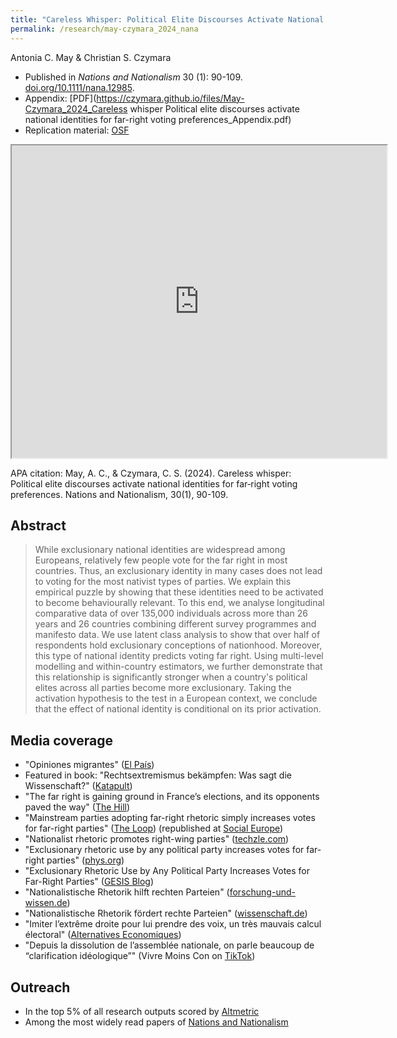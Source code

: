 ```yaml
---
title: "Careless Whisper: Political Elite Discourses Activate National Identities for Far-right Voting Preferences"
permalink: /research/may-czymara_2024_nana
---
```

Antonia C. May & Christian S. Czymara

- Published in *Nations and Nationalism* 30 (1): 90-109. [doi.org/10.1111/nana.12985](http://doi.org/10.1111/nana.12985).
- Appendix: [PDF](https://czymara.github.io/files/May-Czymara_2024_Careless whisper Political elite discourses activate national identities for far-right voting preferences_Appendix.pdf)
- Replication material: [OSF](https://osf.io/ntexg/)

<iframe src="https://czymara.github.io/files/May-Czymara_2024_Careless whisper Political elite discourses activate national identities for far-right voting preferences.pdf" width="600" height="500"></iframe>

APA citation: May, A. C., & Czymara, C. S. (2024). Careless whisper: Political elite discourses activate national identities for far‐right voting preferences. Nations and Nationalism, 30(1), 90-109.

Abstract
------
> While exclusionary national identities are widespread among Europeans, relatively few people vote for the far right in most countries. Thus, an exclusionary identity in many cases does not lead to voting for the most nativist types of parties. We explain this empirical puzzle by showing that these identities need to be activated to become behaviourally relevant. To this end, we analyse longitudinal comparative data of over 135,000 individuals across more than 26 years and 26 countries combining different survey programmes and manifesto data. We use latent class analysis to show that over half of respondents hold exclusionary conceptions of nationhood. Moreover, this type of national identity predicts voting far right. Using multi-level modelling and within-country estimators, we further demonstrate that this relationship is significantly stronger when a country's political elites across all parties become more exclusionary. Taking the activation hypothesis to the test in a European context, we conclude that the effect of national identity is conditional on its prior activation.

Media coverage
------
- "Opiniones migrantes" ([El País](https://elpais.com/opinion/2025-08-12/opiniones-migrantes.html))
- Featured in book: "Rechtsextremismus bekämpfen: Was sagt die Wissenschaft?" ([Katapult](https://katapult-magazin.de/de/karten/artikel/rechtsextremismus-bekaempfen/8.jpg))
- "The far right is gaining ground in France’s elections, and its opponents paved the way" ([The Hill](https://thehill.com/opinion/international/4754571-french-election-national-rally/))
- "Mainstream parties adopting far-right rhetoric simply increases votes for far-right parties" ([The Loop](https://theloop.ecpr.eu/mainstream-parties-adopting-far-right-rhetoric-simply-increases-votes-for-far-right-parties/)) (republished at [Social Europe](https://www.socialeurope.eu/adopting-far-right-rhetoric-increases-far-right-votes))
- "Nationalist rhetoric promotes right-wing parties" ([techzle.com](https://techzle.com/nationalist-rhetoric-promotes-right-wing-parties))
- "Exclusionary rhetoric use by any political party increases votes for far-right parties" ([phys.org](https://phys.org/news/2023-11-exclusionary-rhetoric-political-party-votes.html))
- "Exclusionary Rhetoric Use by Any Political Party Increases Votes for Far-Right Parties" ([GESIS Blog](https://blog.gesis.org/exclusionary-rhetoric-use-by-any-political-party-increases-votes-for-far-right-parties/))
- "Nationalistische Rhetorik hilft rechten Parteien" ([forschung-und-wissen.de](https://www.forschung-und-wissen.de/nachrichten/psychologie/nationalistische-rhetorik-hilft-rechten-parteien-13378314))
- "Nationalistische Rhetorik fördert rechte Parteien" ([wissenschaft.de](https://www.wissenschaft.de/gesellschaft-psychologie/nationalistische-rhetorik-foerdert-rechte-parteien/?utm_source=newsletter&utm_medium=email&utm_campaign=wissenschaft.de_13_11_2023))
- "Imiter l’extrême droite pour lui prendre des voix, un très mauvais calcul électoral" ([Alternatives Economiques](https://www.alternatives-economiques.fr/imiter-lextreme-lui-prendre-voix-un-tres-mauvais-calcul-ele/00109847))
- "Depuis la dissolution de l’assemblée nationale, on parle beaucoup de “clarification idéologique”" (Vivre Moins Con on [TikTok](https://www.tiktok.com/@vivremoinscon/video/7379881640765426976))

Outreach
------
- In the top 5% of all research outputs scored by [Altmetric](https://wiley.altmetric.com/details/153926868)
- Among the most widely read papers of [Nations and Nationalism](https://czymara.github.io/files/NaNa_certificate.pdf)
